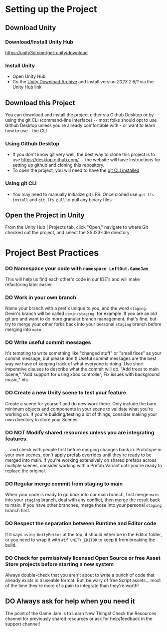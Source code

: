 # Setting up the Project
## Download Unity
### Download/Install Unity Hub
https://unity3d.com/get-unity/download
### Install Unity
* Open Unity Hub
* Go the [Unity Download Archive](https://unity3d.com/get-unity/download/archive) and install version *2023.2.6f1* via the Unity Hub link
## Download this Project
You can download and install the project either via Github Desktop or by using the git CLI (command-line interface) -- most folks should opt to use Github Desktop unless you're already comfortable with - or want to learn how to use - the CLI
### Using Github Desktop
* If you don't know git very well, the best way to clone this project is to use https://desktop.github.com/ -- the website will have instructions for setting up github and cloning this repository.
* To open the project, you will need to have the [git CLI installed](https://git-scm.com/downloads)
### Using git CLI
* You may need to manually initialize git LFS. Once cloned use `git lfs install` and `git lfs pull` to pull any binary files
## Open the Project in Unity
From the Unity Hub | Projects tab, click "Open," navigate to where Git checked out the project, and select the SSJ23-Idle directory

#
# Project Best Practices
### DO Namespace your code with `namespace LeftOut.GameJam`
This will help us find each other's code in our IDE's and will make refactoring later easier.
### DO Work in your own branch
Name your branch with a prefix unique to you, and the word `staging`. Devin's branch will be called `devin/staging`, for example. If you are an old git pro and want to do more granular branch management, that's fine, but try to merge your other forks back into your personal `staging` branch before merging into `main`
### DO Write useful commit messages
It's tempting to write something like "changed stuff" or "small fixes" as your commit message, but please don't! Useful commit messages are the best way we have of keeping track of what everyone is doing. Use short imperative clauses to describe what the commit will do. "Add trees to main Scene," "Add support for using xbox controller; Fix issues with background music," etc.
### DO Create a new Unity scene to test your feature
Create a scene for yourself and do new work there. Only include the bare minimum objects and components in your scene to validate what you're working on. If you're building/testing a lot of things, consider making your own directory to store your Scenes.
### DO NOT Modify shared resources unless you are integrating features.
... and check with people first before merging changes back in. Prototype in your own scenes, don't apply prefab overrides until they're ready to be merged into main. If you're working extensively on shared prefabs across multiple scenes, consider working with a Prefab Variant until you're ready to replace the original.
### DO Regular merge commit from staging to main 
When your code is ready to go back into our main branch, first merge `main` into your `staging` branch, deal with any conflict, then merge the result back to main. If you have other branches, merge those into your personal `staging` branch first.
### DO Respect the separation between Runtime and Editor code
If it says `using UnityEditor` at the top, it should either be in the Editor folder, or you need to wrap it with `#if UNITY_EDITOR` to keep it from breaking the build.
### DO Check for permissively licensed Open Source or free Asset Store projects before starting a new system
Always double-check that you aren't about to write a bunch of code that already exists in a useable format. But, be wary of free Script assets... most of the time they're more of a pain to integrate than they're worth!
## DO Always ask for help when you need it
The point of the Game Jam is to Learn New Things! Check the Resources channel for previously shared resources or ask for help/feedback in the support channel!
